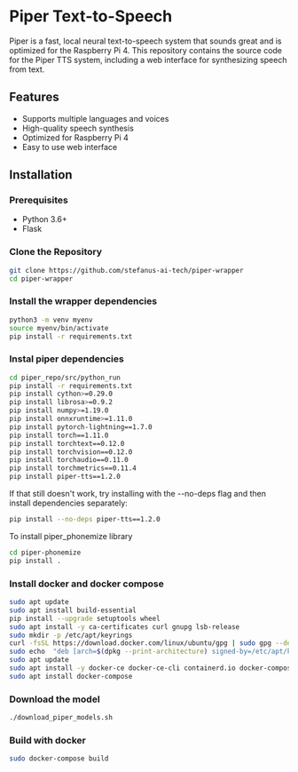 # Piper Text-to-Speech

Piper is a fast, local neural text-to-speech system that sounds great and is optimized for the Raspberry Pi 4. This repository contains the source code for the Piper TTS system, including a web interface for synthesizing speech from text.

## Features

- Supports multiple languages and voices
- High-quality speech synthesis
- Optimized for Raspberry Pi 4
- Easy to use web interface

## Installation

### Prerequisites

- Python 3.6+
- Flask

### Clone the Repository

```sh
git clone https://github.com/stefanus-ai-tech/piper-wrapper
cd piper-wrapper
```

### Install the wrapper dependencies

```sh
python3 -m venv myenv
source myenv/bin/activate
pip install -r requirements.txt
```

### Instal piper dependencies

```sh
cd piper_repo/src/python_run
pip install -r requirements.txt
pip install cython>=0.29.0
pip install librosa>=0.9.2 
pip install numpy>=1.19.0 
pip install onnxruntime>=1.11.0
pip install pytorch-lightning==1.7.0 
pip install torch==1.11.0
pip install torchtext==0.12.0 
pip install torchvision==0.12.0
pip install torchaudio==0.11.0 
pip install torchmetrics==0.11.4
pip install piper-tts==1.2.0
```
If that still doesn't work, try installing with the --no-deps flag and then install dependencies separately:

```sh
pip install --no-deps piper-tts==1.2.0
```

To install piper_phonemize library
```sh
cd piper-phonemize
pip install .
```

### Install docker and docker compose

```sh
sudo apt update
sudo apt install build-essential
pip install --upgrade setuptools wheel
sudo apt install -y ca-certificates curl gnupg lsb-release
sudo mkdir -p /etc/apt/keyrings
curl -fsSL https://download.docker.com/linux/ubuntu/gpg | sudo gpg --dearmor -o /etc/apt/keyrings/docker.gpg
sudo echo  "deb [arch=$(dpkg --print-architecture) signed-by=/etc/apt/keyrings/docker.gpg] https://download.docker.com/linux/ubuntu  $(lsb_release -cs) stable" | sudo tee /etc/apt/sources.list.d/docker.list > /dev/null
sudo apt update
sudo apt install -y docker-ce docker-ce-cli containerd.io docker-compose-plugin
sudo apt install docker-compose
```


### Download the model

```sh
./download_piper_models.sh
```

### Build with docker
```sh
sudo docker-compose build
```
